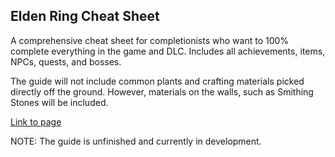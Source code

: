 ## Elden Ring Cheat Sheet

A comprehensive cheat sheet for completionists who want to 100% complete everything in the game and DLC. Includes all achievements, items, NPCs, quests, and bosses.

The guide will not include common plants and crafting materials picked directly off the ground. However, materials on the walls, such as Smithing Stones will be included.

[Link to page](https://eldenring.redmaw.dev)

NOTE: The guide is unfinished and currently in development.
